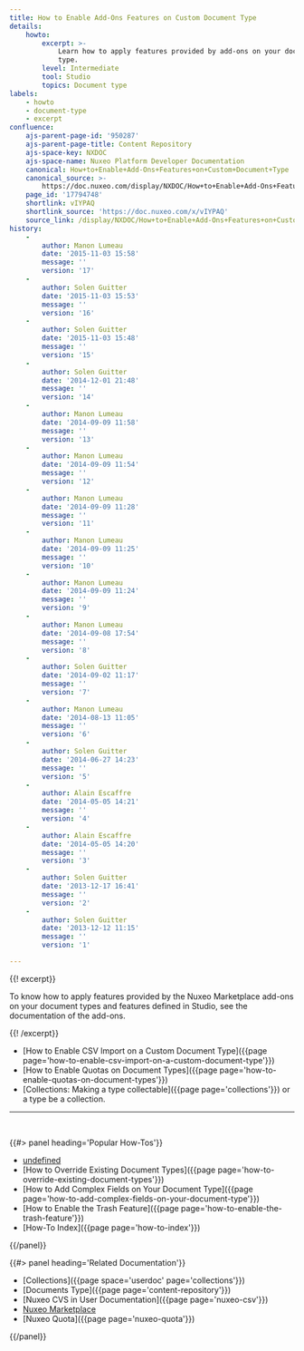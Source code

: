 ```yaml
---
title: How to Enable Add-Ons Features on Custom Document Type
details:
    howto:
        excerpt: >-
            Learn how to apply features provided by add-ons on your document
            type.
        level: Intermediate
        tool: Studio
        topics: Document type
labels:
    - howto
    - document-type
    - excerpt
confluence:
    ajs-parent-page-id: '950287'
    ajs-parent-page-title: Content Repository
    ajs-space-key: NXDOC
    ajs-space-name: Nuxeo Platform Developer Documentation
    canonical: How+to+Enable+Add-Ons+Features+on+Custom+Document+Type
    canonical_source: >-
        https://doc.nuxeo.com/display/NXDOC/How+to+Enable+Add-Ons+Features+on+Custom+Document+Type
    page_id: '17794748'
    shortlink: vIYPAQ
    shortlink_source: 'https://doc.nuxeo.com/x/vIYPAQ'
    source_link: /display/NXDOC/How+to+Enable+Add-Ons+Features+on+Custom+Document+Type
history:
    - 
        author: Manon Lumeau
        date: '2015-11-03 15:58'
        message: ''
        version: '17'
    - 
        author: Solen Guitter
        date: '2015-11-03 15:53'
        message: ''
        version: '16'
    - 
        author: Solen Guitter
        date: '2015-11-03 15:48'
        message: ''
        version: '15'
    - 
        author: Solen Guitter
        date: '2014-12-01 21:48'
        message: ''
        version: '14'
    - 
        author: Manon Lumeau
        date: '2014-09-09 11:58'
        message: ''
        version: '13'
    - 
        author: Manon Lumeau
        date: '2014-09-09 11:54'
        message: ''
        version: '12'
    - 
        author: Manon Lumeau
        date: '2014-09-09 11:28'
        message: ''
        version: '11'
    - 
        author: Manon Lumeau
        date: '2014-09-09 11:25'
        message: ''
        version: '10'
    - 
        author: Manon Lumeau
        date: '2014-09-09 11:24'
        message: ''
        version: '9'
    - 
        author: Manon Lumeau
        date: '2014-09-08 17:54'
        message: ''
        version: '8'
    - 
        author: Solen Guitter
        date: '2014-09-02 11:17'
        message: ''
        version: '7'
    - 
        author: Manon Lumeau
        date: '2014-08-13 11:05'
        message: ''
        version: '6'
    - 
        author: Solen Guitter
        date: '2014-06-27 14:23'
        message: ''
        version: '5'
    - 
        author: Alain Escaffre
        date: '2014-05-05 14:21'
        message: ''
        version: '4'
    - 
        author: Alain Escaffre
        date: '2014-05-05 14:20'
        message: ''
        version: '3'
    - 
        author: Solen Guitter
        date: '2013-12-17 16:41'
        message: ''
        version: '2'
    - 
        author: Solen Guitter
        date: '2013-12-12 11:15'
        message: ''
        version: '1'

---
```

{{! excerpt}}

To know how to apply features provided by the Nuxeo Marketplace add-ons on your document types and features defined in Studio, see the documentation of the add-ons.

{{! /excerpt}}

*   [How to Enable CSV Import on a Custom Document Type]({{page page='how-to-enable-csv-import-on-a-custom-document-type'}})
*   [How to Enable Quotas on Document Types]({{page page='how-to-enable-quotas-on-document-types'}})
*   [Collections: Making a type collectable]({{page page='collections'}}) or a type be a collection.

* * *

&nbsp;

<div class="row" data-equalizer data-equalize-on="medium"><div class="column medium-6">{{#> panel heading='Popular How-Tos'}}

*   [undefined]({{page}})&nbsp;
*   [How to Override Existing Document Types]({{page page='how-to-override-existing-document-types'}}) &nbsp;
*   [How to Add Complex Fields on Your Document Type]({{page page='how-to-add-complex-fields-on-your-document-type'}}) &nbsp;
*   [How to Enable the Trash Feature]({{page page='how-to-enable-the-trash-feature'}})
*   [How-To Index]({{page page='how-to-index'}})

{{/panel}}</div><div class="column medium-6">{{#> panel heading='Related Documentation'}}

*   [Collections]({{page space='userdoc' page='collections'}})
*   [Documents Type]({{page page='content-repository'}})
*   [Nuxeo CVS in User Documentation]({{page page='nuxeo-csv'}})
*   [Nuxeo Marketplace](http://marketplace.nuxeo.com/)
*   [Nuxeo Quota]({{page page='nuxeo-quota'}})

{{/panel}}</div></div>